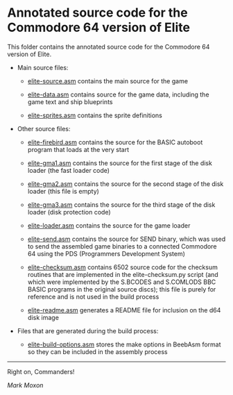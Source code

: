 # Annotated source code for the Commodore 64 version of Elite

This folder contains the annotated source code for the Commodore 64 version of Elite.

* Main source files:

  * [elite-source.asm](elite-source.asm) contains the main source for the game

  * [elite-data.asm](elite-data.asm) contains source for the game data, including the game text and ship blueprints

  * [elite-sprites.asm](elite-sprites.asm) contains the sprite definitions

* Other source files:

  * [elite-firebird.asm](elite-firebird.asm) contains the source for the BASIC autoboot program that loads at the very start

  * [elite-gma1.asm](elite-gma1.asm) contains the source for the first stage of the disk loader (the fast loader code)

  * [elite-gma2.asm](elite-gma2.asm) contains the source for the second stage of the disk loader (this file is empty)

  * [elite-gma3.asm](elite-gma3.asm) contains the source for the third stage of the disk loader (disk protection code)

  * [elite-loader.asm](elite-loader.asm) contains the source for the game loader

  * [elite-send.asm](elite-loader.asm) contains the source for SEND binary, which was used to send the assembled game binaries to a connected Commodore 64 using the PDS (Programmers Development System)

  * [elite-checksum.asm](elite-checksum.asm) contains 6502 source code for the checksum routines that are implemented in the elite-checksum.py script (and which were implemented by the S.BCODES and S.COMLODS BBC BASIC programs in the original source discs); this file is purely for reference and is not used in the build process

  * [elite-readme.asm](elite-readme.asm) generates a README file for inclusion on the d64 disk image

* Files that are generated during the build process:

  * [elite-build-options.asm](elite-build-options.asm) stores the make options in BeebAsm format so they can be included in the assembly process

---

Right on, Commanders!

_Mark Moxon_